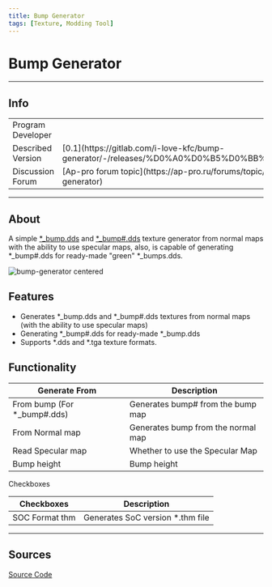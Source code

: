 ```yaml
---
title: Bump Generator
tags: [Texture, Modding Tool]
---
```


# Bump Generator

___

## Info

<table>
  <tbody>
    <tr>
      <td>Program Developer</td>
      <td><Authors
          authors={['i_love_kfc']}
          size="small"
          showTitle={false}
        /></td>
    </tr>
    <tr>
      <td>Described Version</td>
      <td>
        [0.1](https://gitlab.com/i-love-kfc/bump-generator/-/releases/%D0%A0%D0%B5%D0%BB%D0%B8%D0%B7)
      </td>
    </tr>
    <tr>
      <td>Discussion Forum</td>
      <td>
        [Ap-pro forum topic](https://ap-pro.ru/forums/topic/3740-bump-generator)
      </td>
    </tr>
  </tbody>
</table>

___

## About

A simple [*_bump.dds](../../references/file-formats/textures/bump.md) and [*_bump#.dds](../../references/file-formats/textures/bump_hash.md) texture generator from normal maps with the ability to use specular maps, also, is capable of generating *_bump#.dds for ready-made "green" \*_bumps.dds.

![bump-generator centered](assets/images/bump-generator.png)

## Features

- Generates *_bump.dds and \*_bump#.dds textures from normal maps (with the ability to use specular maps)
- Generating *_bump#.dds for ready-made \*_bump.dds
- Supports *.dds and \*.tga texture formats.

## Functionality

| Generate From | Description |
|---|---|
| From bump (For *_bump#.dds) | Generates bump# from the bump map |
| From Normal map | Generates bump from the normal map |
| Read Specular map | Whether to use the Specular Map |
| Bump height | Bump height |

Checkboxes

| Checkboxes | Description |
|---|---|
| SOC Format thm | Generates SoC version *.thm file |

___

## Sources

[Source Code](https://gitlab.com/i-love-kfc/bump-generator)

